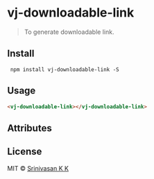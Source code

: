 # vj-downloadable-link

> To generate downloadable link.

## Install

```
 npm install vj-downloadable-link -S
```

## Usage
```html
<vj-downloadable-link></vj-downloadable-link>
```

## Attributes

## License
MIT &copy; [Srinivasan K K](https://srinivasankk.com)